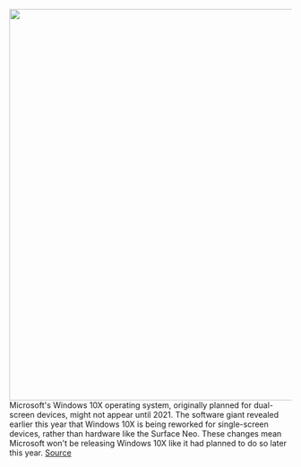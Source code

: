 <img src='https://cdn.vox-cdn.com/thumbor/n2o6unFD5vYklfoLC3GjPRtM4zk=/0x0:2640x1760/1200x800/filters:focal(1109x669:1531x1091)/cdn.vox-cdn.com/uploads/chorus_image/image/67080905/windows10xlaptop.0.jpg' width='700px' /><br/>
Microsoft's Windows 10X operating system, originally planned for dual-screen devices, might not appear until 2021. The software giant revealed earlier this year that Windows 10X is being reworked for single-screen devices, rather than hardware like the Surface Neo. These changes mean Microsoft won't be releasing Windows 10X like it had planned to do so later this year.
<a href='https://www.theverge.com/2020/7/20/21331063/microsoft-windows-10x-2021-spring-release-date-rumors'> Source <a/>